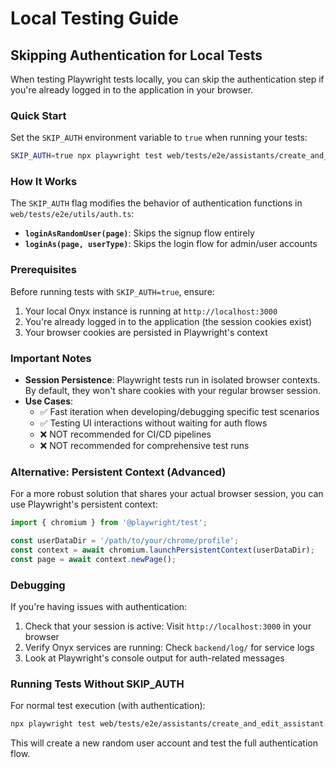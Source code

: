 # Local Testing Guide

## Skipping Authentication for Local Tests

When testing Playwright tests locally, you can skip the authentication step if you're already logged in to the application in your browser.

### Quick Start

Set the `SKIP_AUTH` environment variable to `true` when running your tests:

```bash
SKIP_AUTH=true npx playwright test web/tests/e2e/assistants/create_and_edit_assistant.spec.ts
```

### How It Works

The `SKIP_AUTH` flag modifies the behavior of authentication functions in `web/tests/e2e/utils/auth.ts`:

- **`loginAsRandomUser(page)`**: Skips the signup flow entirely
- **`loginAs(page, userType)`**: Skips the login flow for admin/user accounts

### Prerequisites

Before running tests with `SKIP_AUTH=true`, ensure:

1. Your local Onyx instance is running at `http://localhost:3000`
2. You're already logged in to the application (the session cookies exist)
3. Your browser cookies are persisted in Playwright's context

### Important Notes

- **Session Persistence**: Playwright tests run in isolated browser contexts. By default, they won't share cookies with your regular browser session.
- **Use Cases**: 
  - ✅ Fast iteration when developing/debugging specific test scenarios
  - ✅ Testing UI interactions without waiting for auth flows
  - ❌ NOT recommended for CI/CD pipelines
  - ❌ NOT recommended for comprehensive test runs

### Alternative: Persistent Context (Advanced)

For a more robust solution that shares your actual browser session, you can use Playwright's persistent context:

```typescript
import { chromium } from '@playwright/test';

const userDataDir = '/path/to/your/chrome/profile';
const context = await chromium.launchPersistentContext(userDataDir);
const page = await context.newPage();
```

### Debugging

If you're having issues with authentication:

1. Check that your session is active: Visit `http://localhost:3000` in your browser
2. Verify Onyx services are running: Check `backend/log/` for service logs
3. Look at Playwright's console output for auth-related messages

### Running Tests Without SKIP_AUTH

For normal test execution (with authentication):

```bash
npx playwright test web/tests/e2e/assistants/create_and_edit_assistant.spec.ts
```

This will create a new random user account and test the full authentication flow.

